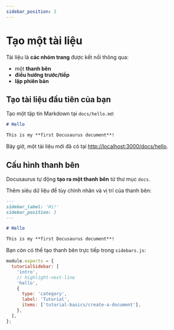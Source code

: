 ```yaml
---
sidebar_position: 2
---
```


# Tạo một tài liệu

Tài liệu là **các nhóm trang** được kết nối thông qua:

- một **thanh bên**
- **điều hướng trước/tiếp**
- **lập phiên bản**

## Tạo tài liệu đầu tiên của bạn

Tạo một tập tin Markdown tại `docs/hello.md`:

```md title="docs/hello.md"
# Hello

This is my **first Docusaurus document**!
```

Bây giờ, một tài liệu mới đã có tại [http://localhost:3000/docs/hello](http://localhost:3000/docs/hello).

## Cấu hình thanh bên

Docusaurus tự động **tạo ra một thanh bên** từ thư mục `docs`.

Thêm siêu dữ liệu để tùy chỉnh nhãn và vị trí của thanh bên:

```md title="docs/hello.md" {1-4}
---
sidebar_label: 'Hi!'
sidebar_position: 3
---

# Hello

This is my **first Docusaurus document**!
```

Bạn còn có thể tạo thanh bên trực tiếp trong `sidebars.js`:

```js title="sidebars.js"
module.exports = {
  tutorialSidebar: [
    'intro',
    // highlight-next-line
    'hello',
    {
      type: 'category',
      label: 'Tutorial',
      items: ['tutorial-basics/create-a-document'],
    },
  ],
};
```
